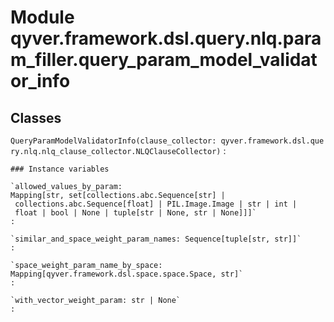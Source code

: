 Module qyver.framework.dsl.query.nlq.param_filler.query_param_model_validator_info
========================================================================================

Classes
-------

`QueryParamModelValidatorInfo(clause_collector: qyver.framework.dsl.query.nlq.nlq_clause_collector.NLQClauseCollector)`
:   

    ### Instance variables

    `allowed_values_by_param: Mapping[str, set[collections.abc.Sequence[str] | collections.abc.Sequence[float] | PIL.Image.Image | str | int | float | bool | None | tuple[str | None, str | None]]]`
    :

    `similar_and_space_weight_param_names: Sequence[tuple[str, str]]`
    :

    `space_weight_param_name_by_space: Mapping[qyver.framework.dsl.space.space.Space, str]`
    :

    `with_vector_weight_param: str | None`
    :
